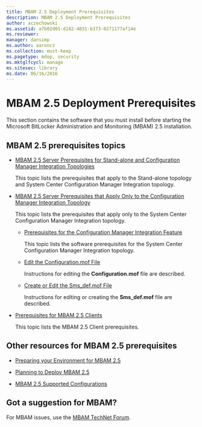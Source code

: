```yaml
---
title: MBAM 2.5 Deployment Prerequisites
description: MBAM 2.5 Deployment Prerequisites
author: aczechowski
ms.assetid: a7b02d01-d182-4031-b373-0271177af14e
ms.reviewer: 
manager: dansimp
ms.author: aaroncz
ms.collection: must-keep
ms.pagetype: mdop, security
ms.mktglfcycl: manage
ms.sitesec: library
ms.date: 06/16/2016
---
```



# MBAM 2.5 Deployment Prerequisites


This section contains the software that you must install before starting the Microsoft BitLocker Administration and Monitoring (MBAM) 2.5 installation.

## <a href="" id="---------mbam-2-5-prerequisites-topics"></a> MBAM 2.5 prerequisites topics


-   [MBAM 2.5 Server Prerequisites for Stand-alone and Configuration Manager Integration Topologies](mbam-25-server-prerequisites-for-stand-alone-and-configuration-manager-integration-topologies.md)

    This topic lists the prerequisites that apply to the Stand-alone topology and System Center Configuration Manager Integration topology.

-   [MBAM 2.5 Server Prerequisites that Apply Only to the Configuration Manager Integration Topology](mbam-25-server-prerequisites-that-apply-only-to-the-configuration-manager-integration-topology.md)

    This topic lists the prerequisites that apply only to the System Center Configuration Manager Integration topology.

    -   [Prerequisites for the Configuration Manager Integration Feature](prerequisites-for-the-configuration-manager-integration-feature.md)

        This topic lists the software prerequisites for the System Center Configuration Manager Integration topology.

    -   [Edit the Configuration.mof File](edit-the-configurationmof-file-mbam-25.md)

        Instructions for editing the **Configuration.mof** file are described.

    -   [Create or Edit the Sms\_def.mof File](create-or-edit-the-sms-defmof-file-mbam-25.md)

        Instructions for editing or creating the **Sms\_def.mof** file are described.

-   [Prerequisites for MBAM 2.5 Clients](prerequisites-for-mbam-25-clients.md)

    This topic lists the MBAM 2.5 Client prerequisites.

## Other resources for MBAM 2.5 prerequisites


-   [Preparing your Environment for MBAM 2.5](preparing-your-environment-for-mbam-25.md)

-   [Planning to Deploy MBAM 2.5](planning-to-deploy-mbam-25.md)

-   [MBAM 2.5 Supported Configurations](mbam-25-supported-configurations.md)

## Got a suggestion for MBAM?

For MBAM issues, use the [MBAM TechNet Forum](https://social.technet.microsoft.com/Forums/home?forum=mdopmbam).

 

 





